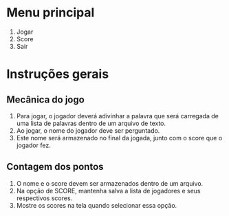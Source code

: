 # Menu principal
1. Jogar
2. Score
3. Sair

# Instruções gerais
## Mecânica do jogo
1. Para jogar, o jogador deverá adivinhar a palavra que será carregada de uma lista de palavras dentro de um arquivo de texto.
2. Ao jogar, o nome do jogador deve ser perguntado.
3. Este nome será armazenado no final da jogada, junto com o score que o jogador fez.

## Contagem dos pontos
1. O nome e o score devem ser armazenados dentro de um arquivo.
2. Na opção de SCORE, mantenha salva a lista de jogadores e seus respectivos scores.
3. Mostre os scores na tela quando selecionar essa opção.

